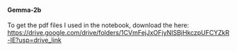 #### Gemma-2b

To get the pdf files I used in the notebook, download the here: https://drive.google.com/drive/folders/1CVmFejJxOFjyNISBjHkczpUFCYZkR-IE?usp=drive_link
